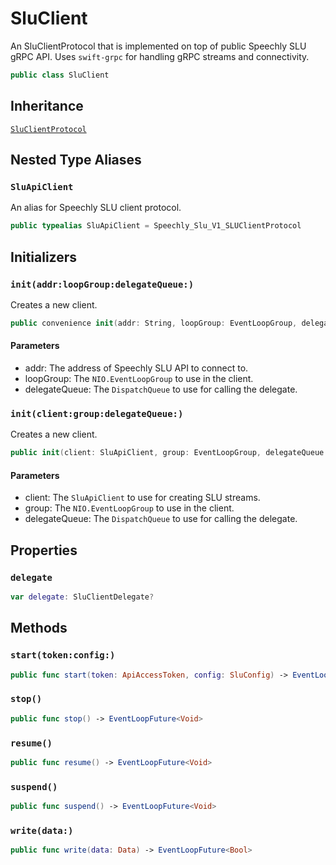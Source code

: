 # SluClient

An SluClientProtocol that is implemented on top of public Speechly SLU gRPC API.
Uses `swift-grpc` for handling gRPC streams and connectivity.

``` swift
public class SluClient
```

## Inheritance

[`SluClientProtocol`](SluClientProtocol)

## Nested Type Aliases

### `SluApiClient`

An alias for Speechly SLU client protocol.

``` swift
public typealias SluApiClient = Speechly_Slu_V1_SLUClientProtocol
```

## Initializers

### `init(addr:loopGroup:delegateQueue:)`

Creates a new client.

``` swift
public convenience init(addr: String, loopGroup: EventLoopGroup, delegateQueue: DispatchQueue = DispatchQueue(label: "com.speechly.iosclient.SluClient.delegateQueue")) throws
```

#### Parameters

  - addr: The address of Speechly SLU API to connect to.
  - loopGroup: The `NIO.EventLoopGroup` to use in the client.
  - delegateQueue: The `DispatchQueue` to use for calling the delegate.

### `init(client:group:delegateQueue:)`

Creates a new client.

``` swift
public init(client: SluApiClient, group: EventLoopGroup, delegateQueue: DispatchQueue)
```

#### Parameters

  - client: The `SluApiClient` to use for creating SLU streams.
  - group: The `NIO.EventLoopGroup` to use in the client.
  - delegateQueue: The `DispatchQueue` to use for calling the delegate.

## Properties

### `delegate`

``` swift
var delegate: SluClientDelegate?
```

## Methods

### `start(token:config:)`

``` swift
public func start(token: ApiAccessToken, config: SluConfig) -> EventLoopFuture<Void>
```

### `stop()`

``` swift
public func stop() -> EventLoopFuture<Void>
```

### `resume()`

``` swift
public func resume() -> EventLoopFuture<Void>
```

### `suspend()`

``` swift
public func suspend() -> EventLoopFuture<Void>
```

### `write(data:)`

``` swift
public func write(data: Data) -> EventLoopFuture<Bool>
```
